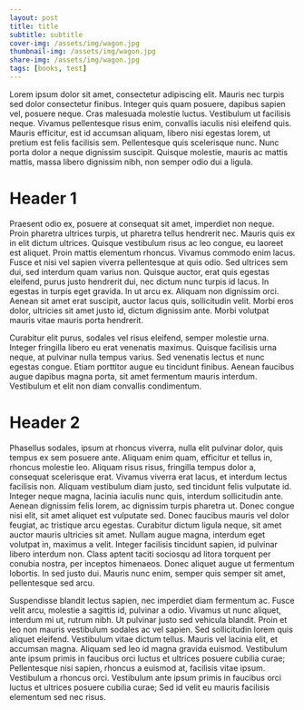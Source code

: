 ```yaml
---
layout: post
title: title
subtitle: subtitle
cover-img: /assets/img/wagon.jpg
thumbnail-img: /assets/img/wagon.jpg
share-img: /assets/img/wagon.jpg
tags: [books, test]
---
```



Lorem ipsum dolor sit amet, consectetur adipiscing elit. Mauris nec turpis sed dolor consectetur finibus. Integer quis quam posuere, dapibus sapien vel, posuere neque. Cras malesuada molestie luctus. Vestibulum ut facilisis neque. Vivamus pellentesque risus enim, convallis iaculis nisi eleifend quis. Mauris efficitur, est id accumsan aliquam, libero nisi egestas lorem, ut pretium est felis facilisis sem. Pellentesque quis scelerisque nunc. Nunc porta dolor a neque dignissim suscipit. Quisque molestie, mauris ac mattis mattis, massa libero dignissim nibh, non semper odio dui a ligula.

# Header 1

Praesent odio ex, posuere at consequat sit amet, imperdiet non neque. Proin pharetra ultrices turpis, ut pharetra tellus hendrerit nec. Mauris quis ex in elit dictum ultrices. Quisque vestibulum risus ac leo congue, eu laoreet est aliquet. Proin mattis elementum rhoncus. Vivamus commodo enim lacus. Fusce et nisi vel sapien viverra pellentesque at quis odio. Sed ultrices sem dui, sed interdum quam varius non. Quisque auctor, erat quis egestas eleifend, purus justo hendrerit dui, nec dictum nunc turpis id lacus. In egestas in turpis eget gravida. In ut arcu ex. Aliquam non dignissim orci. Aenean sit amet erat suscipit, auctor lacus quis, sollicitudin velit. Morbi eros dolor, ultricies sit amet justo id, dictum dignissim ante. Morbi volutpat mauris vitae mauris porta hendrerit.

Curabitur elit purus, sodales vel risus eleifend, semper molestie urna. Integer fringilla libero eu erat venenatis maximus. Quisque facilisis urna neque, at pulvinar nulla tempus varius. Sed venenatis lectus et nunc egestas congue. Etiam porttitor augue eu tincidunt finibus. Aenean faucibus augue dapibus magna porta, sit amet fermentum mauris interdum. Vestibulum et elit non diam convallis condimentum.

# Header 2

Phasellus sodales, ipsum at rhoncus viverra, nulla elit pulvinar dolor, quis tempus ex sem posuere ante. Aliquam enim quam, efficitur et tellus in, rhoncus molestie leo. Aliquam risus risus, fringilla tempus dolor a, consequat scelerisque erat. Vivamus viverra erat lacus, et interdum lectus facilisis non. Aliquam vestibulum diam justo, sed tincidunt felis vulputate id. Integer neque magna, lacinia iaculis nunc quis, interdum sollicitudin ante. Aenean dignissim felis lorem, ac dignissim turpis pharetra ut. Donec congue nisi elit, sit amet aliquet est vulputate sed. Donec faucibus mauris vel dolor feugiat, ac tristique arcu egestas. Curabitur dictum ligula neque, sit amet auctor mauris ultricies sit amet. Nullam augue magna, interdum eget volutpat in, maximus a velit. Integer facilisis tincidunt sapien, id pulvinar libero interdum non. Class aptent taciti sociosqu ad litora torquent per conubia nostra, per inceptos himenaeos. Donec aliquet augue ut fermentum lobortis. In sed justo dui. Mauris nunc enim, semper quis semper sit amet, pellentesque sed arcu.

Suspendisse blandit lectus sapien, nec imperdiet diam fermentum ac. Fusce velit arcu, molestie a sagittis id, pulvinar a odio. Vivamus ut nunc aliquet, interdum mi ut, rutrum nibh. Ut pulvinar justo sed vehicula blandit. Proin et leo non mauris vestibulum sodales ac vel sapien. Sed sollicitudin lorem quis aliquet eleifend. Vestibulum vitae dictum tellus. Mauris vel lacinia elit, et accumsan magna. Aliquam sed leo id magna gravida euismod. Vestibulum ante ipsum primis in faucibus orci luctus et ultrices posuere cubilia curae; Pellentesque nisi sapien, rhoncus a euismod at, facilisis vitae ipsum. Vestibulum a rhoncus orci. Vestibulum ante ipsum primis in faucibus orci luctus et ultrices posuere cubilia curae; Sed id velit eu mauris facilisis elementum sed nec risus.

